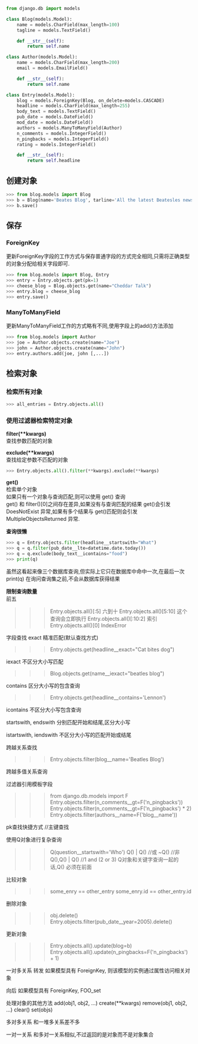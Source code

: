 ```python
from django.db import models

class Blog(models.Model):
    name = models.CharField(max_length=100)
    tagline = models.TextField()

    def __str__(self):
        return self.name

class Author(models.Model):
    name = models.CharField(max_length=200)
    email = models.EmailField()

    def __str__(self):
        return self.name

class Entry(models.Model):
    blog = models.ForeignKey(Blog, on_delete=models.CASCADE)
    headline = models.CharField(max_length=255)
    body_text = models.TextField()
    pub_date = models.DateField()
    mod_date = models.DateField()
    authors = models.ManyToManyField(Author)
    n_comments = models.IntegerField()
    n_pingbacks = models.IntegerField()
    rating = models.IntegerField()

    def __str__(self):
        return self.headline
```

## 创建对象
```python
>>> from blog.models import Blog
>>> b = Blog(name='Beates Blog', tarline='All the latest Beatesles news')
>>> b.save()
```

## 保存
### ForeignKey
更新ForeignKey字段的工作方式与保存普通字段的方式完全相同,只需将正确类型的对象分配给相关字段即可.
```python
>>> from blog.models import Blog, Entry
>>> entry = Entry.objects.get(pk=1)
>>> cheese_blog = Blog.objects.get(name="Cheddar Talk")
>>> entry.blog = cheese_blog
>>> entry.save()
```
### ManyToManyField
更新ManyToManyField工作的方式略有不同,使用字段上的add()方法添加
```python
>>> from blog.models import Author
>>> joe = Author.objects.create(name="Joe")
>>> john = Author.objects.create(name="John")
>>> entry.authors.add(joe, john [,...])
```

## 检索对象
### 检索所有对象
```python
>>> all_entries = Entry.objects.all()
```

### 使用过滤器检索特定对象

**filter(\*\*kwargs)**  
查找参数匹配的对象

**exclude(\*\*kwargs)**  
查找给定参数不匹配的对象
```python
>>> Entry.objects.all().filter(**kwargs).exclude(**kwargs)
```

**get()**  
检索单个对象  
如果只有一个对象与查询匹配,则可以使用 get() 查询  
get() 和 filter()[0]之间存在差异,如果没有与查询匹配的结果
get()会引发 DoesNotExist 异常,如果有多个结果与 get()匹配则会引发
MultipleObjectsReturned 异常.

**查询很懒**  
```python
>>> q = Entry.objects.filter(headline__startswith="What")
>>> q = q.filter(pub_date__lte=datetime.date.today())
>>> q = q.exclude(body_text__icontains="food")
>>> print(q)
```
虽然这看起来像三个数据库查询,但实际上它只在数据库中命中一次,在最后一次 print(q)
在询问查询集之前,不会从数据库获得结果





**限制查询数量**  
前五
>>> Entry.objects.all()[:5]
六到十
>>> Entry.objects.all()[5:10]
这个查询会立即执行
>>> Entry.objects.all()[:10:2]
索引
>>> Entry.objects.all()[0]
IndexError


字段查找
exact
精准匹配(默认查找方式)
>>> Entry.objects.get(headline__exact="Cat bites dog")

iexact
不区分大小写匹配
>>> Blog.objects.get(name__iexact="beatles blog")

contains
区分大小写的包含查询
>>> Entry.objects.get(headline__contains='Lennon')

icontains
不区分大小写包含查询

startswith, endswith
分别匹配开始和结尾,区分大小写

istartswith, iendswith
不区分大小写的匹配开始或结尾


跨越关系查找
>>> Entry.objects.filter(blog__name='Beatles Blog')

跨越多值关系查询


过滤器引用模板字段
>>> from django.db.models import F
>>> Entry.objects.filter(n_comments__gt=F('n_pingbacks'))
>>> Entry.objects.filter(n_comments__gt=F('n_pingbacks') * 2)
>>> Entry.objects.filter(authors__name=F('blog__name'))

pk查找快捷方式 //主键查找


使用Q对象进行复杂查询
>>> Q(question__startswith='Who')
>>> Q() | Q()   //或
>>> ~Q()        //非
>>> Q(),Q() | Q()   //1 and (2 or 3)
Q对象和关键字查询一起的话,Q() 必须在前面


比较对象
>>> some_enry == other_entry
>>> some_enry.id == other_entry.id

删除对象
>>> obj.delete()
>>> Entry.objects.filter(pub_date__year=2005).delete()

更新对象
>>> Entry.objects.all().update(blog=b)
>>> Entry.objects.all().update(n_pingbacks=F('n_pingbacks') + 1)


一对多关系
转发
如果模型具有 ForeignKey, 则该模型的实例通过属性访问相关对象

向后
如果模型具有 ForeignKey, FOO_set

处理对象的其他方法
add(obj1, obj2, ...)
create(**kwargs)
remove(obj1, obj2, ...)
clear()
set(objs)


多对多关系
和一堆多关系差不多


一对一关系
和多对一关系相似,不过返回的是对象而不是对象集合
